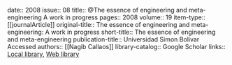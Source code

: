 date:: 2008
issue:: 08
title:: @The essence of engineering and meta-engineering A work in progress
pages:: 2008
volume:: 19
item-type:: [[journalArticle]]
original-title:: The essence of engineering and meta-engineering: A work in progress
short-title:: The essence of engineering and meta-engineering
publication-title:: Universidad Simon Bolivar Accessed
authors:: [[Nagib Callaos]]
library-catalog:: Google Scholar
links:: [Local library](zotero://select/library/items/4HJM7MMD), [Web library](https://www.zotero.org/users/6520516/items/4HJM7MMD)
